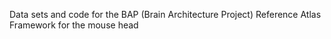 Data sets and code for the BAP (Brain Architecture Project) Reference Atlas Framework for the mouse head
